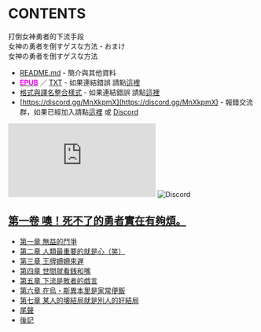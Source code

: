 # CONTENTS

打倒女神勇者的下流手段  
女神の勇者を倒すゲスな方法・おまけ  
女神の勇者を倒すゲスな方法


- [README.md](README.md) - 簡介與其他資料
- [<span style="color:fuchsia;font-weight:bold;">EPUB</span>](https://gitlab.com/demonovel/epub-txt/blob/master/wenku8/%E6%89%93%E5%80%92%E5%A5%B3%E7%A5%9E%E5%8B%87%E8%80%85%E7%9A%84%E4%B8%8B%E6%B5%81%E6%89%8B%E6%AE%B5.epub) ／ [TXT](https://gitlab.com/demonovel/epub-txt/blob/master/wenku8/out/%E6%89%93%E5%80%92%E5%A5%B3%E7%A5%9E%E5%8B%87%E8%80%85%E7%9A%84%E4%B8%8B%E6%B5%81%E6%89%8B%E6%AE%B5.out.txt) - 如果連結錯誤 請點[這裡](https://gitlab.com/demonovel/epub-txt/blob/master/wenku8/)
- [格式與譯名整合樣式](https://github.com/bluelovers/node-novel/blob/master/lib/locales/%E6%89%93%E5%80%92%E5%A5%B3%E7%A5%9E%E5%8B%87%E8%80%85%E7%9A%84%E4%B8%8B%E6%B5%81%E6%89%8B%E6%AE%B5.ts) - 如果連結錯誤 請點[這裡](https://github.com/bluelovers/node-novel/blob/master/lib/locales/)
- [https://discord.gg/MnXkpmX](https://discord.gg/MnXkpmX) - 報錯交流群，如果已經加入請點[這裡](https://discordapp.com/channels/467794087769014273/467794088285175809) 或 [Discord](https://discordapp.com/channels/@me)


![導航目錄](https://chart.apis.google.com/chart?cht=qr&chs=150x150&chl=https://gitlab.com/novel-group/txt-source/blob/master/wenku8/打倒女神勇者的下流手段/導航目錄.md)  ![Discord](https://chart.apis.google.com/chart?cht=qr&chs=150x150&chl=https://discord.gg/MnXkpmX)




## [第一卷 噢！死不了的勇者實在有夠煩。](00000_%E7%AC%AC%E4%B8%80%E5%8D%B7%20%E5%99%A2%EF%BC%81%E6%AD%BB%E4%B8%8D%E4%BA%86%E7%9A%84%E5%8B%87%E8%80%85%E5%AF%A6%E5%9C%A8%E6%9C%89%E5%A4%A0%E7%85%A9%E3%80%82)

- [第一章 無益的鬥爭](00000_%E7%AC%AC%E4%B8%80%E5%8D%B7%20%E5%99%A2%EF%BC%81%E6%AD%BB%E4%B8%8D%E4%BA%86%E7%9A%84%E5%8B%87%E8%80%85%E5%AF%A6%E5%9C%A8%E6%9C%89%E5%A4%A0%E7%85%A9%E3%80%82/00010_%E7%AC%AC%E4%B8%80%E7%AB%A0%20%E7%84%A1%E7%9B%8A%E7%9A%84%E9%AC%A5%E7%88%AD.txt)
- [第二章 人類最重要的就是心（笑）](00000_%E7%AC%AC%E4%B8%80%E5%8D%B7%20%E5%99%A2%EF%BC%81%E6%AD%BB%E4%B8%8D%E4%BA%86%E7%9A%84%E5%8B%87%E8%80%85%E5%AF%A6%E5%9C%A8%E6%9C%89%E5%A4%A0%E7%85%A9%E3%80%82/00020_%E7%AC%AC%E4%BA%8C%E7%AB%A0%20%E4%BA%BA%E9%A1%9E%E6%9C%80%E9%87%8D%E8%A6%81%E7%9A%84%E5%B0%B1%E6%98%AF%E5%BF%83%EF%BC%88%E7%AC%91%EF%BC%89.txt)
- [第三章 王牌姍姍來遅](00000_%E7%AC%AC%E4%B8%80%E5%8D%B7%20%E5%99%A2%EF%BC%81%E6%AD%BB%E4%B8%8D%E4%BA%86%E7%9A%84%E5%8B%87%E8%80%85%E5%AF%A6%E5%9C%A8%E6%9C%89%E5%A4%A0%E7%85%A9%E3%80%82/00030_%E7%AC%AC%E4%B8%89%E7%AB%A0%20%E7%8E%8B%E7%89%8C%E5%A7%8D%E5%A7%8D%E4%BE%86%E9%81%85.txt)
- [第四章 世間就看銭和嘴](00000_%E7%AC%AC%E4%B8%80%E5%8D%B7%20%E5%99%A2%EF%BC%81%E6%AD%BB%E4%B8%8D%E4%BA%86%E7%9A%84%E5%8B%87%E8%80%85%E5%AF%A6%E5%9C%A8%E6%9C%89%E5%A4%A0%E7%85%A9%E3%80%82/00040_%E7%AC%AC%E5%9B%9B%E7%AB%A0%20%E4%B8%96%E9%96%93%E5%B0%B1%E7%9C%8B%E9%8A%AD%E5%92%8C%E5%98%B4.txt)
- [第五章 下流是敗者的戯言](00000_%E7%AC%AC%E4%B8%80%E5%8D%B7%20%E5%99%A2%EF%BC%81%E6%AD%BB%E4%B8%8D%E4%BA%86%E7%9A%84%E5%8B%87%E8%80%85%E5%AF%A6%E5%9C%A8%E6%9C%89%E5%A4%A0%E7%85%A9%E3%80%82/00050_%E7%AC%AC%E4%BA%94%E7%AB%A0%20%E4%B8%8B%E6%B5%81%E6%98%AF%E6%95%97%E8%80%85%E7%9A%84%E6%88%AF%E8%A8%80.txt)
- [第六章 在烏・斯異本里是家常便飯](00000_%E7%AC%AC%E4%B8%80%E5%8D%B7%20%E5%99%A2%EF%BC%81%E6%AD%BB%E4%B8%8D%E4%BA%86%E7%9A%84%E5%8B%87%E8%80%85%E5%AF%A6%E5%9C%A8%E6%9C%89%E5%A4%A0%E7%85%A9%E3%80%82/00060_%E7%AC%AC%E5%85%AD%E7%AB%A0%20%E5%9C%A8%E7%83%8F%E3%83%BB%E6%96%AF%E7%95%B0%E6%9C%AC%E9%87%8C%E6%98%AF%E5%AE%B6%E5%B8%B8%E4%BE%BF%E9%A3%AF.txt)
- [第七章 某人的壊結局就是別人的好結局](00000_%E7%AC%AC%E4%B8%80%E5%8D%B7%20%E5%99%A2%EF%BC%81%E6%AD%BB%E4%B8%8D%E4%BA%86%E7%9A%84%E5%8B%87%E8%80%85%E5%AF%A6%E5%9C%A8%E6%9C%89%E5%A4%A0%E7%85%A9%E3%80%82/00070_%E7%AC%AC%E4%B8%83%E7%AB%A0%20%E6%9F%90%E4%BA%BA%E7%9A%84%E5%A3%8A%E7%B5%90%E5%B1%80%E5%B0%B1%E6%98%AF%E5%88%A5%E4%BA%BA%E7%9A%84%E5%A5%BD%E7%B5%90%E5%B1%80.txt)
- [尾聲](00000_%E7%AC%AC%E4%B8%80%E5%8D%B7%20%E5%99%A2%EF%BC%81%E6%AD%BB%E4%B8%8D%E4%BA%86%E7%9A%84%E5%8B%87%E8%80%85%E5%AF%A6%E5%9C%A8%E6%9C%89%E5%A4%A0%E7%85%A9%E3%80%82/00080_%E5%B0%BE%E8%81%B2.txt)
- [後記](00000_%E7%AC%AC%E4%B8%80%E5%8D%B7%20%E5%99%A2%EF%BC%81%E6%AD%BB%E4%B8%8D%E4%BA%86%E7%9A%84%E5%8B%87%E8%80%85%E5%AF%A6%E5%9C%A8%E6%9C%89%E5%A4%A0%E7%85%A9%E3%80%82/00090_%E5%BE%8C%E8%A8%98.txt)

